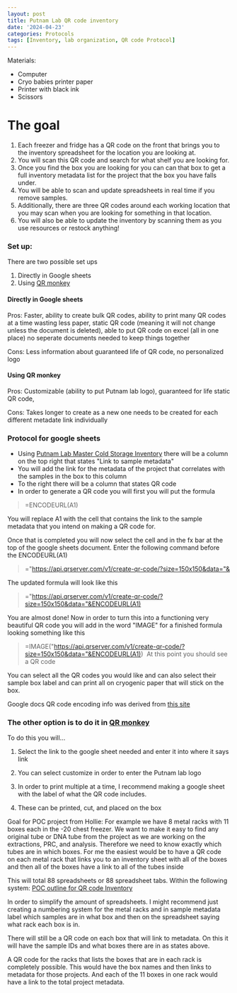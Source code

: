 ```yaml
---
layout: post
title: Putnam Lab QR code inventory 
date: '2024-04-23'
categories: Protocols
tags: [Inventory, lab organization, QR code Protocol]
---
```


Materials: 

- Computer
- Cryo babies printer paper
- Printer with black ink
- Scissors


# The goal


1. Each freezer and fridge has a QR code on the front that brings you to the inventory spreadsheet for the location you are looking at.
2. You will scan this QR code and search for what shelf you are looking for.
3. Once you find the box you are looking for you can can that box to get a full inventory metadata list for the project that the box you have falls under. 
4. You will be able to scan and update spreadsheets in real time if you remove samples. 
5. Additionally, there are three QR codes around each working location that you may scan when you are looking for something in that location.
6. You will also be able to update the inventory by scanning them as you use resources or restock anything!


### Set up: 

There are two possible set ups

1. Directly in Google sheets
2. Using [QR monkey](https://www.qrcode-monkey.com/#)

#### Directly in Google sheets

Pros: Faster, ability to create bulk QR codes, ability to print many QR codes at a time wasting less paper, static QR code (meaning it will not change unless the document is deleted), able to put QR code on excel (all in one place) no seperate documents needed to keep things together

Cons: Less information about guaranteed life of QR code, no personalized logo

#### Using QR monkey

Pros: Customizable (ability to put Putnam lab logo), guaranteed for life static QR code, 

Cons: Takes longer to create as a new one needs to be created for each different metadate link individually


### Protocol for google sheets

- Using [Putnam Lab Master Cold Storage Inventory](https://docs.google.com/spreadsheets/d/1IMYmnNsN4D9cFbgLVdGKz67Albb3LxEyBh2GMtREMPU/edit#gid=2010168651) there will be a column on the top right that states "Link to sample metadata"
- You will add the link for the metadata of the project that correlates with the samples in the box to this column
- To the right there will be a column that states QR code
- In order to generate a QR code you will first you will put the formula

> =ENCODEURL(A1)

You will replace A1 with the cell that contains the link to the sample metadata that you intend on making a QR code for.

Once that is completed you will now select the cell and in the fx bar at the top of the google sheets document. Enter the following command before the ENCODEURL(A1)

> ="https://api.qrserver.com/v1/create-qr-code/?size=150x150&data="&

The updated formula will look like this 

> ="https://api.qrserver.com/v1/create-qr-code/?size=150x150&data="&ENCODEURL(A1)

You are almost done! Now in order to turn this into a functioning very beautiful QR code you will add in the word "IMAGE" for a finished formula looking something like this 

> =IMAGE("https://api.qrserver.com/v1/create-qr-code/?size=150x150&data="&ENCODEURL(A1))
 At this point you should see a QR code 

You can select all the QR codes you would like and can also select their sample box label and can print all on cryogenic paper that will stick on the box.


Google docs QR code encoding info was derived from [this site](https://www.benlcollins.com/spreadsheets/qr-codes-in-google-sheets/)


### The other option is to do it in [QR monkey](https://www.qrcode-monkey.com/#)

To do this you will...

1) Select the link to the google sheet needed and enter it into where it says link

2) You can select customize in order to enter the Putnam lab logo

3) In order to print multiple at a time, I recommend making a google sheet with the label of what the QR code includes.

4) These can be printed, cut, and placed on the box 



Goal for POC project from Hollie: For example we have 8 metal racks with 11 boxes each in the -20 chest freezer. We want to make it easy to find any original tube or DNA tube from the project as we are working on the extractions, PRC, and analysis. Therefore we need to know exactly which tubes are in which boxes. For me the easiest would be to have a QR code on each metal rack that links you to an inventory sheet with all of the boxes and then all of the boxes have a link to all of the tubes inside


This will total 88 spreadsheets or 88 spreadsheet tabs. Within the following system: [POC outline for QR code Inventory](https://docs.google.com/spreadsheets/d/1CbU6nK-960_QcuX7Wy812JRbo1uCjw_x8-OBr_EbiM8/edit?usp=sharing)

In order to simplify the amount of spreadsheets. I might recommend just creating a numbering system for the metal racks and in sample metadata label which samples are in what box and then on the spreadsheet saying what rack each box is in. 

There will still be a QR code on each box that will link to metadata. On this it will have the sample IDs and what boxes there are in as states above.

A QR code for the racks that lists the boxes that are in each rack is completely possible. This would have the box names and then links to metadata for those projects. And each of the 11 boxes in one rack would have a link to the total project metadata.













